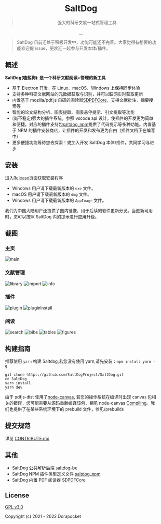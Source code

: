 <div align="center">
  <img src="https://raw.githubusercontent.com/SaltDogProject/SaltDog/main/public/images/logo.png" alt="">
  <h1>SaltDog</h1>
  <blockquote>强大的科研文献一站式管理工具</blockquote>
  <a href="https://github.com/SaltDogProject/SaltDog/actions">
    <img src="https://img.shields.io/badge/code%20style-standard-green.svg?style=flat-square" alt="">
  </a>
  <a href="https://github.com/SaltDogProject/SaltDog/actions">
    <img src="https://github.com/SaltDogProject/SaltDog/actions/workflows/main.yml/badge.svg" alt="">
  </a>
  <a href="https://github.com/SaltDogProject/SaltDog/releases">
    <img src="https://img.shields.io/github/downloads/SaltDogProject/SaltDog/total.svg?style=flat-square" alt="">
  </a>
  <a href="https://github.com/SaltDogProject/SaltDog/releases/latest">
    <img src="https://img.shields.io/github/release/SaltDogProject/SaltDog.svg?style=flat-square" alt="">
  </a>
</div>

> SaltDog 目前还处于积极开发中，功能可能还不完善。大家觉得有想要的功能欢迎提 issue，更欢迎一起参与开发本体/插件。

## 概述

**SaltDog(嗑盐狗): 是一个科研文献阅读+管理的新工具**

-   基于 Electron 开发，在 Linux、macOS、Windows 上保持同步体验
-   支持多种科研文献网站的元数据获取与识别，并可以联网实时获取更新
-   内置基于 mozilla/pdf.js 自研的阅读器[SDPDFCore](https://github.com/SaltDogProject/SDPDFCore)，支持文献批注、摘要搜索等
-   智能的论文结构分析、图表提取、图表悬停提示、引文提取等功能
-   (尚不稳定)强大的插件系统。参照 vscode api 设计，使插件的开发更为简单和便捷。对应的插件支持包[saltdog_npm](https://github.com/SaltDogProject/saltdog_npm)提供了代码提示等多种功能。内置基于 NPM 的插件安装商店，让插件的开发和发布更为自由（插件文档正在编写中）
-   更多便捷功能等待您去探索！或加入开发 SaltDog 本体/插件，共同学习与进步

## 安装

进入[Release](https://github.com/SaltDogProject/SaltDog/releases)页面获取安装程序

-   Windows 用户请下载最新版本的 `exe` 文件。
-   macOS 用户请下载最新版本的 `dmg` 文件。
-   Windows 用户请下载最新版本的 `AppImage` 文件。

我们为中国大陆用户还提供了国内镜像，用于后续的软件更新分发。当更新可用时，您可以按照 SaltDog 内的提示进行应用升级。

## 截图

### 主页

![main](https://raw.githubusercontent.com/SaltDogProject/SaltDog/main/.imgs/main.png)

### 文献管理

![library](https://raw.githubusercontent.com/SaltDogProject/SaltDog/main/.imgs/library.png)
![import](https://raw.githubusercontent.com/SaltDogProject/SaltDog/main/.imgs/import.png)
![info](https://raw.githubusercontent.com/SaltDogProject/SaltDog/main/.imgs/info.png)

### 插件

![plugin](https://raw.githubusercontent.com/SaltDogProject/SaltDog/main/.imgs/plugin.png)
![pluginInstall](https://raw.githubusercontent.com/SaltDogProject/SaltDog/main/.imgs/plugininstall.png)

### 阅读

![search](https://raw.githubusercontent.com/SaltDogProject/SaltDog/main/.imgs/search.png)
![bibs](https://raw.githubusercontent.com/SaltDogProject/SaltDog/main/.imgs/bibs.png)
![tables](https://raw.githubusercontent.com/SaltDogProject/SaltDog/main/.imgs/tables.png)
![figures](https://raw.githubusercontent.com/SaltDogProject/SaltDog/main/.imgs/figures.png)

## 构建指南

推荐使用 `yarn` 构建 Saltdog,若您没有使用 yarn,请先安装：`npm install yarn -g`

```
git clone https://github.com/SaltDogProject/SaltDog.git
cd SaltDog
yarn install
yarn dev
```

由于 pdfjs-dist 使用了[node-canvas](https://github.com/Automattic/node-canvas#compiling), 若您的操作系统在编译时出现 canvas 包相关的错误，您可能需要从源码重新编译该包，相见 node-canvas [Compiling](https://github.com/Automattic/node-canvas#compiling)。我们也提供了在某些系统环境下的 prebuild 文件，参见/prebuilds

## 提交规范

详见 [CONTRIBUTE.md](https://github.com/SaltDogProject/SaltDog/blob/main/CONTRIBUTE.md)

## 其他

-   SaltDog 公共解析后端 [saltdog-be](https://github.com/SaltDogProject/saltdog-be)
-   SaltDog NPM 插件类型定义文件 [saltdog_npm](https://github.com/SaltDogProject/saltdog_npm)
-   SaltDog 内置 PDF 阅读器 [SDPDFCore](https://github.com/SaltDogProject/SDPDFCore)

## License

[GPL v3.0](https://opensource.org/licenses/GPL-3.0)

Copyright (c) 2021 - 2022 Dorapocket
